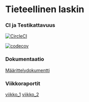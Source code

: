 # Tieteellinen laskin
### CI ja Testikattavuus
[![CircleCI](https://circleci.com/gh/samvancart/tieteellinen_laskin.svg?style=svg)](https://app.circleci.com/pipelines/gh/samvancart/tieteellinen_laskin)

[![codecov](https://codecov.io/gh/samvancart/tieteellinen_laskin/branch/main/graph/badge.svg?token=969DQIMFTE)](https://codecov.io/gh/samvancart/tieteellinen_laskin)
### Dokumentaatio
[Määrittelydokumentti](https://github.com/samvancart/tieteellinen_laskin/blob/main/dokumentaatio/m%C3%A4%C3%A4rittelydokumentti.md)
### Viikkoraportit
[viikko_1](https://github.com/samvancart/tieteellinen_laskin/blob/main/viikkoraportit/viikko_1.md)
[viikko_2](https://github.com/samvancart/tieteellinen_laskin/blob/main/viikkoraportit/viikko_2.md)
